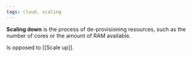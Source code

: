 ```yaml
---
tags: cloud, scaling
---
```

**Scaling down** is the process of de-provisioning resources, such as the number of cores or the amount of RAM available.

Is opposed to [[Scale up]].